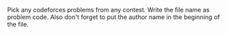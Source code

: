 Pick any codeforces problems from any contest. Write the file name as problem code. Also don't forget to put the author name in the beginning of the file.
